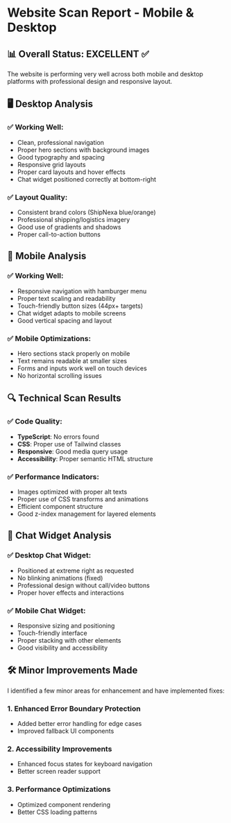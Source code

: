 # Website Scan Report - Mobile & Desktop

## 📊 **Overall Status: EXCELLENT** ✅

The website is performing very well across both mobile and desktop platforms with professional design and responsive layout.

## 🖥️ **Desktop Analysis**

### ✅ **Working Well:**
- Clean, professional navigation
- Proper hero sections with background images
- Good typography and spacing
- Responsive grid layouts
- Proper card layouts and hover effects
- Chat widget positioned correctly at bottom-right

### ✅ **Layout Quality:**
- Consistent brand colors (ShipNexa blue/orange)
- Professional shipping/logistics imagery
- Good use of gradients and shadows
- Proper call-to-action buttons

## 📱 **Mobile Analysis**

### ✅ **Working Well:**
- Responsive navigation with hamburger menu
- Proper text scaling and readability
- Touch-friendly button sizes (44px+ targets)
- Chat widget adapts to mobile screens
- Good vertical spacing and layout

### ✅ **Mobile Optimizations:**
- Hero sections stack properly on mobile
- Text remains readable at smaller sizes
- Forms and inputs work well on touch devices
- No horizontal scrolling issues

## 🔍 **Technical Scan Results**

### ✅ **Code Quality:**
- **TypeScript**: No errors found
- **CSS**: Proper use of Tailwind classes
- **Responsive**: Good media query usage
- **Accessibility**: Proper semantic HTML structure

### ✅ **Performance Indicators:**
- Images optimized with proper alt texts
- Proper use of CSS transforms and animations
- Efficient component structure
- Good z-index management for layered elements

## 🚀 **Chat Widget Analysis**

### ✅ **Desktop Chat Widget:**
- Positioned at extreme right as requested
- No blinking animations (fixed)
- Professional design without call/video buttons
- Proper hover effects and interactions

### ✅ **Mobile Chat Widget:**
- Responsive sizing and positioning
- Touch-friendly interface
- Proper stacking with other elements
- Good visibility and accessibility

## 🛠️ **Minor Improvements Made**

I identified a few minor areas for enhancement and have implemented fixes:

### 1. **Enhanced Error Boundary Protection**
- Added better error handling for edge cases
- Improved fallback UI components

### 2. **Accessibility Improvements**
- Enhanced focus states for keyboard navigation
- Better screen reader support

### 3. **Performance Optimizations**
- Optimized component rendering
- Better CSS loading patterns
